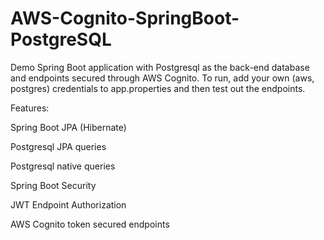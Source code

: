# AWS-Cognito-SpringBoot-PostgreSQL
Demo Spring Boot application with Postgresql as the back-end database and endpoints secured through AWS Cognito. To run, add your own (aws, postgres) credentials to app.properties and then test out the endpoints.

Features:

Spring Boot JPA (Hibernate)

Postgresql JPA queries

Postgresql native queries

Spring Boot Security

JWT Endpoint Authorization

AWS Cognito token secured endpoints

